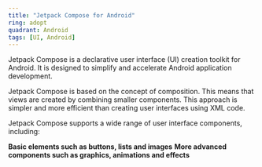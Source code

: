 ```yaml
---
title: "Jetpack Compose for Android"
ring: adopt
quadrant: Android
tags: [UI, Android]
---
```


<p>Jetpack Compose is a declarative user interface (UI) creation toolkit for Android. It is designed to simplify and accelerate Android application development.</p>

<p>Jetpack Compose is based on the concept of composition. This means that views are created by combining smaller components. This approach is simpler and more efficient than creating user interfaces using XML code.</p>

<p>Jetpack Compose supports a wide range of user interface components, including:</p>

<b>Basic elements such as buttons, lists and images</b>
<b>More advanced components such as graphics, animations and effects</b>
